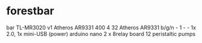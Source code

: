 # forestbar
bar
TL-MR3020	v1	Atheros AR9331	400	4	32	Atheros AR9331	b/g/n	-	1	-	-	1x 2.0, 1x mini-USB (power)
arduino nano
2 x 8relay board
12 peristaltic pumps

